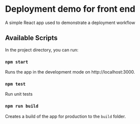 # Deployment demo for front end

A simple React app used to demonstrate a deployment workflow

## Available Scripts

In the project directory, you can run:

### `npm start`

Runs the app in the development mode on http://localhost:3000.

### `npm test`
Run unit tests

### `npm run build`

Creates a build of the app for production to the `build` folder.
